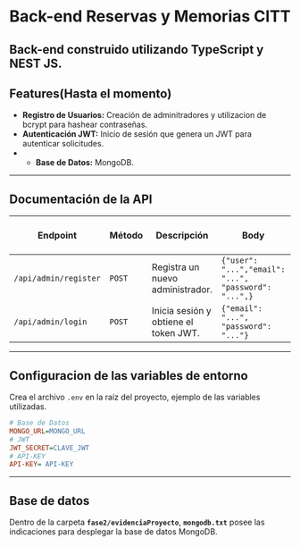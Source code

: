 # Back-end Reservas y Memorias CITT
Back-end construido utilizando TypeScript y NEST JS.
---
## Features(Hasta el momento)
* **Registro de Usuarios:** Creación de adminitradores y utilizacion de bcrypt para hashear contraseñas.
* **Autenticación JWT:** Inicio de sesión que genera un JWT para autenticar solicitudes.
* * **Base de Datos:** MongoDB.
---
## Documentación de la API
| Endpoint             | Método | Descripción                                              | Body                                                        | Requiere x-api-key|
| -------------------- | ------ | -------------------------------------------------------- | ----------------------------------------------------------- | ----------------  |
| `/api/admin/register`| `POST` | Registra un nuevo administrador.                         | `{"user": "...","email": "...", "password": "...",}`        | Si                |
| `/api/admin/login`   | `POST` | Inicia sesión y obtiene el token JWT.                    | `{"email": "...", "password": "..."}`                       | Si                |
---
## Configuracion de las variables de entorno
Crea el archivo `.env` en la raíz del proyecto, ejemplo de las variables utilizadas.
```ini
# Base de Datos
MONGO_URL=MONGO_URL
# JWT
JWT_SECRET=CLAVE_JWT
# API-KEY
API-KEY= API-KEY
```
---
## Base de datos
Dentro de la carpeta **`fase2/evidenciaProyecto`**, **`mongodb.txt`** posee las indicaciones para desplegar la base de datos MongoDB.
